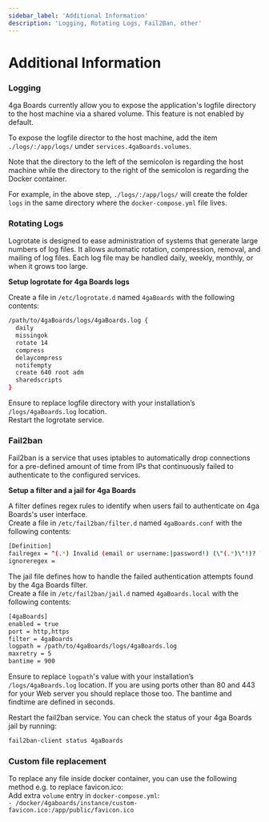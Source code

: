 ```yaml
---
sidebar_label: 'Additional Information'
description: 'Logging, Rotating Logs, Fail2Ban, other'
---
```


# Additional Information

### Logging

4ga Boards currently allow you to expose the application's logfile directory to the host machine via a shared volume. This feature is not enabled by default.

To expose the logfile director to the host machine, add the item `./logs/:/app/logs/` under `services.4gaBoards.volumes`.

Note that the directory to the left of the semicolon is regarding the host machine while the directory to the right of the semicolon is regarding the Docker container.

For example, in the above step, `./logs/:/app/logs/` will create the folder `logs` in the same directory where the `docker-compose.yml` file lives.

### Rotating Logs

Logrotate is designed to ease administration of systems that generate large numbers of log files. It allows automatic rotation, compression, removal, and mailing of log files. Each log file may be handled daily, weekly, monthly, or when it grows too large.

**Setup logrotate for 4ga Boards logs**

Create a file in `/etc/logrotate.d` named `4gaBoards` with the following contents:

```bash
/path/to/4gaBoards/logs/4gaBoards.log {
  daily
  missingok
  rotate 14
  compress
  delaycompress
  notifempty
  create 640 root adm
  sharedscripts
}
```

Ensure to replace logfile directory with your installation’s `/logs/4gaBoards.log` location.\
Restart the logrotate service.

### Fail2ban

Fail2ban is a service that uses iptables to automatically drop connections for a pre-defined amount of time from IPs that continuously failed to authenticate to the configured services.

**Setup a filter and a jail for 4ga Boards**

A filter defines regex rules to identify when users fail to authenticate on 4ga Boards's user interface.\
Create a file in `/etc/fail2ban/filter.d` named `4gaBoards.conf` with the following contents:

```bash
[Definition]
failregex = ^(.*) Invalid (email or username:|password!) (\"(.*)\"!)? ?\(IP: <ADDR>\)$
ignoreregex =
```

The jail file defines how to handle the failed authentication attempts found by the 4ga Boards filter.\
Create a file in `/etc/fail2ban/jail.d` named `4gaBoards.local` with the following contents:

```bash
[4gaBoards]
enabled = true
port = http,https
filter = 4gaBoards
logpath = /path/to/4gaBoards/logs/4gaBoards.log
maxretry = 5
bantime = 900
```

Ensure to replace `logpath`'s value with your installation’s `/logs/4gaBoards.log` location. If you are using ports other than 80 and 443 for your Web server you should replace those too. The bantime and findtime are defined in seconds.

Restart the fail2ban service. You can check the status of your 4ga Boards jail by running:

```bash
fail2ban-client status 4gaBoards
```

### Custom file replacement

To replace any file inside docker container, you can use the following method e.g. to replace favicon.ico:\
Add extra `volume` entry in `docker-compose.yml`:\
`- /docker/4gaboards/instance/custom-favicon.ico:/app/public/favicon.ico`
